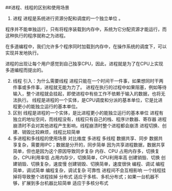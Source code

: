 ##进程、线程的区别和使用场景
1. 进程
进程是系统进行资源分配和调度的一个独立单位 。

程序并不能单独运行，只有将程序装载到内存中，系统为它分配资源才能运行，而这种执行的程序就称之为进程。

在多道编程中，我们允许多个程序同时加载到内存中，在操作系统的调度下，可以实现并发地执行。

进程的出现让每个用户感觉到自己独享CPU，因此，进程就是为了在CPU上实现多道编程而提出的。

2. 线程
引入：为什么需要线程
进程只能在一个时间干一件事，如果想同时干两件事或多件事，进程就无能为力了。
进程在执行的过程中如果阻塞，例如等待输入，整个进程就会挂起，即使进程中有些工作不依赖于输入的数据，也将无法执行。
线程是进程的一个实体，是CPU调度和分派的基本单位，它是比进程更小的能独立运行的基本单位。
3. 区别
线程是进程的一个实体，是比进程更小的能独立运行的基本单位
进程有独立的地址空间，而线程没有，线程只有自己的栈、程序计数器、寄存器
进程崩溃时不会对其他进程产生影响，线程崩溃时整个进程都会崩溃
进程切换、创建、销毁比较麻烦，线程比较简单
4. 多进程和多线程的使用场景
对比维度	多进程	多线程
数据共享、同步	数据共享复杂，需要用IPC；数据是分开的，同步简单	因为共享进程数据，数据共享简单，但也是因为这个原因导致同步复杂
内存、CPU	占用内存多，切换复杂，CPU利用率低	占用内存少，切换简单，CPU利用率高
创建销毁、切换	创建销毁、切换复杂，速度慢	创建销毁、切换简单，速度很快
编程、调试	编程简单，调试简单	编程复杂，调试复杂
可靠性	进程间不会互相影响	一个线程挂掉将导致整个进程挂掉
分布式	适应于多核、多机分布式；如果一台机器不够，扩展到多台机器比较简单	适应于多核分布式
